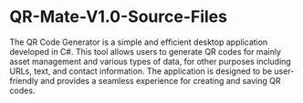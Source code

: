 # QR-Mate-V1.0-Source-Files
 The QR Code Generator is a simple and efficient desktop application developed in C#. This tool allows users to generate QR codes for mainly asset management and various types of data, for other purposes including URLs, text, and contact information. The application is designed to be user-friendly and provides a seamless experience for creating and saving QR codes.
